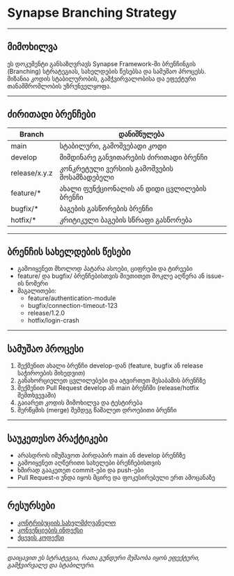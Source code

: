 # Synapse Branching Strategy

---

## მიმოხილვა

ეს დოკუმენტი განსაზღვრავს Synapse Framework-ში ბრენჩინგის (Branching) სტრატეგიას, სახელდების წესებსა და სამუშაო პროცესს. მიზანია კოდის სტაბილურობის, გამჭვირვალობისა და ეფექტური თანამშრომლობის უზრუნველყოფა.

---

## ძირითადი ბრენჩები

| Branch         | დანიშნულება                                 |
|---------------|----------------------------------------------|
| main          | სტაბილური, გამოშვებადი კოდი                  |
| develop       | მიმდინარე განვითარების ძირითადი ბრენჩი        |
| release/x.y.z | კონკრეტული ვერსიის გამოშვების მოსამზადებელი   |
| feature/*     | ახალი ფუნქციონალის ან დიდი ცვლილების ბრენჩი   |
| bugfix/*      | ბაგების გასწორების ბრენჩი                    |
| hotfix/*      | კრიტიკული ბაგების სწრაფი გასწორება           |

---

## ბრენჩის სახელდების წესები

- გამოიყენეთ მხოლოდ პატარა ასოები, ციფრები და ტირეები
- feature/ და bugfix/ ბრენჩებისთვის მიუთითეთ მოკლე აღწერა ან issue-ის ნომერი
- მაგალითები:
  - feature/authentication-module
  - bugfix/connection-timeout-123
  - release/1.2.0
  - hotfix/login-crash

---

## სამუშაო პროცესი

1. შექმენით ახალი ბრენჩი develop-დან (feature, bugfix ან release საჭიროების მიხედვით)
2. განახორციელეთ ცვლილებები და ატვირთეთ შესაბამის ბრენჩზე
3. შექმენით Pull Request develop ან main ბრენჩში (release/hotfix შემთხვევაში)
4. გაიარეთ კოდის მიმოხილვა და ტესტირება
5. შერწყმის (merge) შემდეგ წაშალეთ დროებითი ბრენჩი

---

## საუკეთესო პრაქტიკები

- არასდროს იმუშავოთ პირდაპირ main ან develop ბრენჩზე
- გამოიყენეთ აღწერითი სახელები ბრენჩებისთვის
- ხშირად გააკეთეთ commit-ები და push-ები
- Pull Request-ი უნდა იყოს მცირე და ფოკუსირებული ერთ ამოცანაზე

---

## რესურსები

- [კონტრიბუციის სახელმძღვანელო](contributing_guide.md)
- [კონვენციების ინდექსი](../convention/convention_index.md)
- [ქცევის კოდექსი](code_of_conduct.md)

---

_დაიცავით ეს სტრატეგია, რათა გუნდური მუშაობა იყოს ეფექტური, გამჭვირვალე და სტაბილური._


